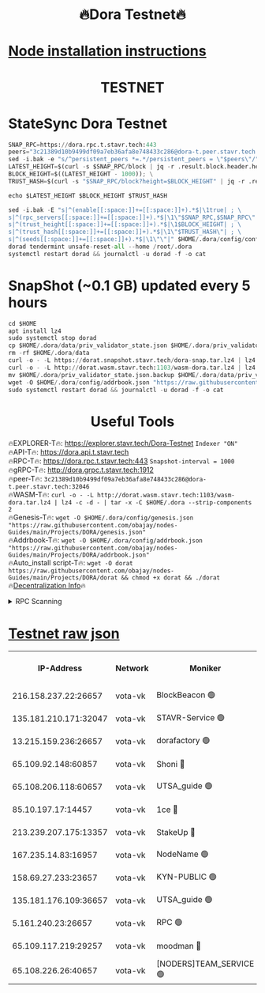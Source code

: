 <h1 align="center"> 🔥Dora Testnet🔥</h1>

[Node installation instructions](https://github.com/obajay/nodes-Guides/tree/main/Projects/DORA)
=

<h1 align="center"> TESTNET</h1>

# StateSync Dora Testnet
```python
SNAP_RPC=https://dora.rpc.t.stavr.tech:443
peers="3c21389d10b9499df09a7eb36afa8e748433c286@dora-t.peer.stavr.tech:32046"
sed -i.bak -e "s/^persistent_peers *=.*/persistent_peers = \"$peers\"/" $HOME/.dora/config/config.toml
LATEST_HEIGHT=$(curl -s $SNAP_RPC/block | jq -r .result.block.header.height); \
BLOCK_HEIGHT=$((LATEST_HEIGHT - 1000)); \
TRUST_HASH=$(curl -s "$SNAP_RPC/block?height=$BLOCK_HEIGHT" | jq -r .result.block_id.hash)

echo $LATEST_HEIGHT $BLOCK_HEIGHT $TRUST_HASH

sed -i.bak -E "s|^(enable[[:space:]]+=[[:space:]]+).*$|\1true| ; \
s|^(rpc_servers[[:space:]]+=[[:space:]]+).*$|\1\"$SNAP_RPC,$SNAP_RPC\"| ; \
s|^(trust_height[[:space:]]+=[[:space:]]+).*$|\1$BLOCK_HEIGHT| ; \
s|^(trust_hash[[:space:]]+=[[:space:]]+).*$|\1\"$TRUST_HASH\"| ; \
s|^(seeds[[:space:]]+=[[:space:]]+).*$|\1\"\"|" $HOME/.dora/config/config.toml
dorad tendermint unsafe-reset-all --home /root/.dora
systemctl restart dorad && journalctl -u dorad -f -o cat
```
# SnapShot (~0.1 GB) updated every 5 hours
```python
cd $HOME
apt install lz4
sudo systemctl stop dorad
cp $HOME/.dora/data/priv_validator_state.json $HOME/.dora/priv_validator_state.json.backup
rm -rf $HOME/.dora/data
curl -o - -L https://dorat.snapshot.stavr.tech/dora-snap.tar.lz4 | lz4 -c -d - | tar -x -C $HOME/.dora --strip-components 2
curl -o - -L http://dorat.wasm.stavr.tech:1103/wasm-dora.tar.lz4 | lz4 -c -d - | tar -x -C $HOME/.dora --strip-components 2
mv $HOME/.dora/priv_validator_state.json.backup $HOME/.dora/data/priv_validator_state.json
wget -O $HOME/.dora/config/addrbook.json "https://raw.githubusercontent.com/obajay/nodes-Guides/main/Projects/DORA/addrbook.json"
sudo systemctl restart dorad && journalctl -u dorad -f -o cat
```
 <h1 align="center"> Useful Tools</h1>
 
🔥EXPLORER-T🔥: https://explorer.stavr.tech/Dora-Testnet        `Indexer "ON"` \
🔥API-T🔥:      https://dora.api.t.stavr.tech \
🔥RPC-T🔥:      https://dora.rpc.t.stavr.tech:443              `Snapshot-interval = 1000` \
🔥gRPC-T🔥:     http://dora.grpc.t.stavr.tech:1912 \
🔥peer-T🔥:     `3c21389d10b9499df09a7eb36afa8e748433c286@dora-t.peer.stavr.tech:32046` \
🔥WASM-T🔥:     ```curl -o - -L http://dorat.wasm.stavr.tech:1103/wasm-dora.tar.lz4 | lz4 -c -d - | tar -x -C $HOME/.dora --strip-components 2``` \
🔥Genesis-T🔥:  ```wget -O $HOME/.dora/config/genesis.json "https://raw.githubusercontent.com/obajay/nodes-Guides/main/Projects/DORA/genesis.json"``` \
🔥Addrbook-T🔥: ```wget -O $HOME/.dora/config/addrbook.json "https://raw.githubusercontent.com/obajay/nodes-Guides/main/Projects/DORA/addrbook.json"``` \
🔥Auto_install script-T🔥:  `wget -O dorat https://raw.githubusercontent.com/obajay/nodes-Guides/main/Projects/DORA/dorat && chmod +x dorat && ./dorat` \
🔥[Decentralization Info](https://github.com/obajay/StateSync-snapshots/tree/main/Projects/Dora/Decentralization)🔥

<details>
<summary>RPC Scanning</summary>

<h2 align="center"> We scan nodes in real time every 4 hours. And we provide the final result of RPC endpoints.
We cannot influence the operation of these nodes in any way. </h2>


```python
If Voting Power is higher than 0 --> then the Node is a validator of the network and may be subject to attack and be a potential threat to the chain.
```
```python
We marked such validators with a red symbol
```

</details>

[Testnet raw json](https://rpc-check.dorat.stavr.tech/dorat/rpc-dorat-result.json)
=



<table><tr><th>IP-Address</th><th>Network</th><th>Moniker</th><th>Latest Block Height</th><th>Earliest Block Height</th><th>Catching Up</th><th>Tx Index</th><th>Voting Power</th><th>Scan Time</th></tr><tr><td>216.158.237.22:26657</td><td>vota-vk</td><td>BlockBeacon 🟢</td><td>254068</td><td>1</td><td>False</td><td>off</td><td>0</td><td>2024-01-06T08:21:12.754290962UTC</td></tr><tr><td>135.181.210.171:32047</td><td>vota-vk</td><td>STAVR-Service 🟢</td><td>254069</td><td>1</td><td>False</td><td>on</td><td>0</td><td>2024-01-06T08:21:17.552588064UTC</td></tr><tr><td>13.215.159.236:26657</td><td>vota-vk</td><td>dorafactory 🟢</td><td>254070</td><td>1</td><td>False</td><td>on</td><td>0</td><td>2024-01-06T08:21:18.833238833UTC</td></tr><tr><td>65.109.92.148:60857</td><td>vota-vk</td><td>Shoni 🔴</td><td>254070</td><td>1</td><td>False</td><td>on</td><td>12173124795244098</td><td>2024-01-06T08:21:23.013191528UTC</td></tr><tr><td>65.108.206.118:60657</td><td>vota-vk</td><td>UTSA_guide 🟢</td><td>254070</td><td>1</td><td>False</td><td>on</td><td>0</td><td>2024-01-06T08:21:23.335231717UTC</td></tr><tr><td>85.10.197.17:14457</td><td>vota-vk</td><td>1ce 🔴</td><td>254070</td><td>8001</td><td>False</td><td>off</td><td>9009000000000000</td><td>2024-01-06T08:21:19.696975051UTC</td></tr><tr><td>213.239.207.175:13357</td><td>vota-vk</td><td>StakeUp 🔴</td><td>254068</td><td>13001</td><td>False</td><td>off</td><td>12920079242125372</td><td>2024-01-06T08:21:12.079783534UTC</td></tr><tr><td>167.235.14.83:16957</td><td>vota-vk</td><td>NodeName 🟢</td><td>210819</td><td>14001</td><td>False</td><td>on</td><td>0</td><td>2024-01-06T08:21:23.592067724UTC</td></tr><tr><td>158.69.27.233:23657</td><td>vota-vk</td><td>KYN-PUBLIC 🟢</td><td>254070</td><td>52001</td><td>False</td><td>on</td><td>0</td><td>2024-01-06T08:21:22.671833827UTC</td></tr><tr><td>135.181.176.109:36657</td><td>vota-vk</td><td>UTSA_guide 🟢</td><td>254068</td><td>55501</td><td>False</td><td>on</td><td>0</td><td>2024-01-06T08:21:09.730220961UTC</td></tr><tr><td>5.161.240.23:26657</td><td>vota-vk</td><td>RPC 🟢</td><td>254070</td><td>60001</td><td>False</td><td>off</td><td>0</td><td>2024-01-06T08:21:19.470255771UTC</td></tr><tr><td>65.109.117.219:29257</td><td>vota-vk</td><td>moodman 🔴</td><td>254069</td><td>154069</td><td>False</td><td>off</td><td>9009100000000000</td><td>2024-01-06T08:21:15.142908566UTC</td></tr><tr><td>65.108.226.26:40657</td><td>vota-vk</td><td>[NODERS]TEAM_SERVICE 🟢</td><td>254070</td><td>197001</td><td>False</td><td>on</td><td>0</td><td>2024-01-06T08:21:22.062305269UTC</td></tr></table>
